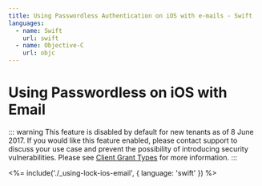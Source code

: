 ```yaml
---
title: Using Passwordless Authentication on iOS with e-mails - Swift
languages:
  - name: Swift
    url: swift
  - name: Objective-C
    url: objc
---
```

# Using Passwordless on iOS with Email

<!-- markdownlint-disable -->

::: warning
This feature is disabled by default for new tenants as of 8 June 2017. If you would like this feature enabled, please contact support to discuss your use case and prevent the possibility of introducing security vulnerabilities. Please see [Client Grant Types](/clients/client-grant-types) for more information.
:::

<%= include('./_using-lock-ios-email', { language: 'swift' }) %>
